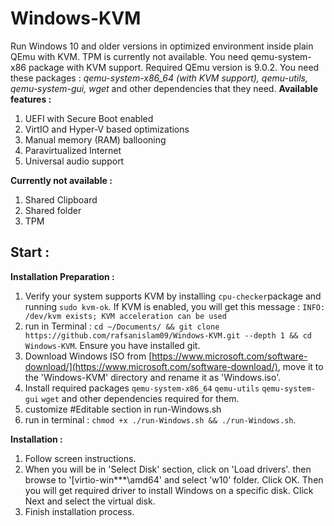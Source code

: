 # Windows-KVM
Run Windows 10 and older versions in optimized environment inside plain QEmu with KVM. TPM is currently not available. You need qemu-system-x86 package with KVM support. Required QEmu version is 9.0.2.
You need these packages : *qemu-system-x86_64 (with KVM support), qemu-utils, qemu-system-gui, wget* and other dependencies that they need. 
**Available features :**
1) UEFI with Secure Boot enabled
2) VirtIO and Hyper-V based optimizations
4) Manual memory (RAM) ballooning
5) Paravirtualized Internet
6) Universal audio support

**Currently not available :**
1) Shared Clipboard
2) Shared folder
3) TPM

## Start :
**Installation Preparation :**
1. Verify your system supports KVM by installing `cpu-checker`package and running `sudo kvm-ok`. If KVM is enabled, you will get this message : `INFO: /dev/kvm exists;
KVM acceleration can be used`
2. run in Terminal : `cd ~/Documents/ && git clone https://github.com/rafsanislam09/Windows-KVM.git --depth 1 && cd Windows-KVM`. Ensure you have installed git.
3. Download Windows ISO from [https://www.microsoft.com/software-download/](https://www.microsoft.com/software-download/), move it to the 'Windows-KVM' directory and rename it as 'Windows.iso'.
4. Install required packages `qemu-system-x86_64` `qemu-utils` `qemu-system-gui` `wget` and other dependencies required for them.
5. customize #Editable section in run-Windows.sh
6. run in terminal : `chmod +x ./run-Windows.sh && ./run-Windows.sh`.

**Installation :**
 1. Follow screen instructions.
 2. When you will be in 'Select Disk' section, click on 'Load drivers'. then browse to '[virtio-win***\amd64\' and select 'w10' folder. Click OK. Then you will get required driver to install Windows on a specific disk. Click Next and select the virtual disk.
 3. Finish installation process. 
